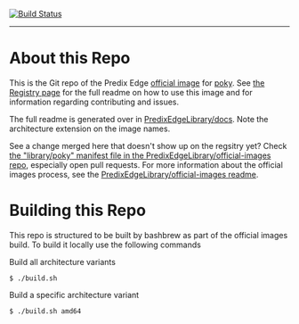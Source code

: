 
[![Build Status](http://ci.edge.research.ge.com/buildStatus/icon?job=PredixEdgeLibrary/poky/master)](http://ci.edge.research.ge.com/buildStatus/icon?job=PredixEdgeLibrary/poky/master/)

---

# About this Repo

This is the Git repo of the Predix Edge [official image](https://github.build.ge.com/PredixEdgeLibrary/official-images) for [poky](https://registry.gear.ge.com/repositories/predix_edge/poky). See [the Registry page](https://registry.gear.ge.com/repositories/predix_edge/poky) for the full readme on how to use this image and for information regarding contributing and issues.

The full readme is generated over in [PredixEdgeLibrary/docs](https://github.build.ge.com/PredixEdgeLibrary/docs). Note the architecture extension on the image names.

See a change merged here that doesn't show up on the regsitry yet? Check [the "library/poky" manifest file in the PredixEdgeLibrary/official-images repo](https://github.build.ge.com/PredixEdgeLibrary/official-images/blob/master/library), especially open pull requests. For more information about the official images process, see the [PredixEdgeLibrary/official-images readme](https://github.build.ge.com/PredixEdgeLibrary/official-images/blob/master/README.md).

# Building this Repo

This repo is structured to be built by bashbrew as part of the official images build. To build it locally use the following commands

Build all architecture variants
~~~console
$ ./build.sh
~~~

Build a specific architecture variant
~~~console
$ ./build.sh amd64
~~~

<!-- THIS FILE IS GENERATED BY https://github.build.ge.com/PredixEdgeLibrary/docs/blob/master/generate-repo-stub-readme.sh -->
